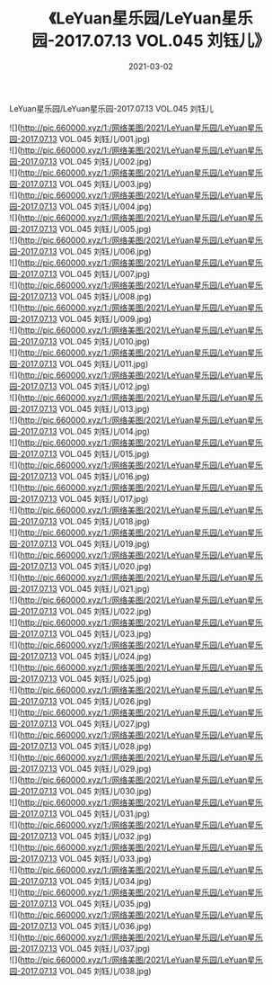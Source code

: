 ﻿---
layout: post
title:  《LeYuan星乐园/LeYuan星乐园-2017.07.13 VOL.045 刘钰儿》
date:   2021-03-02
img: http://pic.660000.xyz/1:/网络美图/2021/LeYuan星乐园/LeYuan星乐园-2017.07.13 VOL.045 刘钰儿/000.jpg
categories: [美女, 清纯, 唯美]
---

LeYuan星乐园/LeYuan星乐园-2017.07.13 VOL.045 刘钰儿

 ![](http://pic.660000.xyz/1:/网络美图/2021/LeYuan星乐园/LeYuan星乐园-2017.07.13 VOL.045 刘钰儿/001.jpg) <br>![](http://pic.660000.xyz/1:/网络美图/2021/LeYuan星乐园/LeYuan星乐园-2017.07.13 VOL.045 刘钰儿/002.jpg) <br>![](http://pic.660000.xyz/1:/网络美图/2021/LeYuan星乐园/LeYuan星乐园-2017.07.13 VOL.045 刘钰儿/003.jpg) <br>![](http://pic.660000.xyz/1:/网络美图/2021/LeYuan星乐园/LeYuan星乐园-2017.07.13 VOL.045 刘钰儿/004.jpg) <br>![](http://pic.660000.xyz/1:/网络美图/2021/LeYuan星乐园/LeYuan星乐园-2017.07.13 VOL.045 刘钰儿/005.jpg) <br>![](http://pic.660000.xyz/1:/网络美图/2021/LeYuan星乐园/LeYuan星乐园-2017.07.13 VOL.045 刘钰儿/006.jpg) <br>![](http://pic.660000.xyz/1:/网络美图/2021/LeYuan星乐园/LeYuan星乐园-2017.07.13 VOL.045 刘钰儿/007.jpg) <br>![](http://pic.660000.xyz/1:/网络美图/2021/LeYuan星乐园/LeYuan星乐园-2017.07.13 VOL.045 刘钰儿/008.jpg) <br>![](http://pic.660000.xyz/1:/网络美图/2021/LeYuan星乐园/LeYuan星乐园-2017.07.13 VOL.045 刘钰儿/009.jpg) <br>![](http://pic.660000.xyz/1:/网络美图/2021/LeYuan星乐园/LeYuan星乐园-2017.07.13 VOL.045 刘钰儿/010.jpg) <br>![](http://pic.660000.xyz/1:/网络美图/2021/LeYuan星乐园/LeYuan星乐园-2017.07.13 VOL.045 刘钰儿/011.jpg) <br>![](http://pic.660000.xyz/1:/网络美图/2021/LeYuan星乐园/LeYuan星乐园-2017.07.13 VOL.045 刘钰儿/012.jpg) <br>![](http://pic.660000.xyz/1:/网络美图/2021/LeYuan星乐园/LeYuan星乐园-2017.07.13 VOL.045 刘钰儿/013.jpg) <br>![](http://pic.660000.xyz/1:/网络美图/2021/LeYuan星乐园/LeYuan星乐园-2017.07.13 VOL.045 刘钰儿/014.jpg) <br>![](http://pic.660000.xyz/1:/网络美图/2021/LeYuan星乐园/LeYuan星乐园-2017.07.13 VOL.045 刘钰儿/015.jpg) <br>![](http://pic.660000.xyz/1:/网络美图/2021/LeYuan星乐园/LeYuan星乐园-2017.07.13 VOL.045 刘钰儿/016.jpg) <br>![](http://pic.660000.xyz/1:/网络美图/2021/LeYuan星乐园/LeYuan星乐园-2017.07.13 VOL.045 刘钰儿/017.jpg) <br>![](http://pic.660000.xyz/1:/网络美图/2021/LeYuan星乐园/LeYuan星乐园-2017.07.13 VOL.045 刘钰儿/018.jpg) <br>![](http://pic.660000.xyz/1:/网络美图/2021/LeYuan星乐园/LeYuan星乐园-2017.07.13 VOL.045 刘钰儿/019.jpg) <br>![](http://pic.660000.xyz/1:/网络美图/2021/LeYuan星乐园/LeYuan星乐园-2017.07.13 VOL.045 刘钰儿/020.jpg) <br>![](http://pic.660000.xyz/1:/网络美图/2021/LeYuan星乐园/LeYuan星乐园-2017.07.13 VOL.045 刘钰儿/021.jpg) <br>![](http://pic.660000.xyz/1:/网络美图/2021/LeYuan星乐园/LeYuan星乐园-2017.07.13 VOL.045 刘钰儿/022.jpg) <br>![](http://pic.660000.xyz/1:/网络美图/2021/LeYuan星乐园/LeYuan星乐园-2017.07.13 VOL.045 刘钰儿/023.jpg) <br>![](http://pic.660000.xyz/1:/网络美图/2021/LeYuan星乐园/LeYuan星乐园-2017.07.13 VOL.045 刘钰儿/024.jpg) <br>![](http://pic.660000.xyz/1:/网络美图/2021/LeYuan星乐园/LeYuan星乐园-2017.07.13 VOL.045 刘钰儿/025.jpg) <br>![](http://pic.660000.xyz/1:/网络美图/2021/LeYuan星乐园/LeYuan星乐园-2017.07.13 VOL.045 刘钰儿/026.jpg) <br>![](http://pic.660000.xyz/1:/网络美图/2021/LeYuan星乐园/LeYuan星乐园-2017.07.13 VOL.045 刘钰儿/027.jpg) <br>![](http://pic.660000.xyz/1:/网络美图/2021/LeYuan星乐园/LeYuan星乐园-2017.07.13 VOL.045 刘钰儿/028.jpg) <br>![](http://pic.660000.xyz/1:/网络美图/2021/LeYuan星乐园/LeYuan星乐园-2017.07.13 VOL.045 刘钰儿/029.jpg) <br>![](http://pic.660000.xyz/1:/网络美图/2021/LeYuan星乐园/LeYuan星乐园-2017.07.13 VOL.045 刘钰儿/030.jpg) <br>![](http://pic.660000.xyz/1:/网络美图/2021/LeYuan星乐园/LeYuan星乐园-2017.07.13 VOL.045 刘钰儿/031.jpg) <br>![](http://pic.660000.xyz/1:/网络美图/2021/LeYuan星乐园/LeYuan星乐园-2017.07.13 VOL.045 刘钰儿/032.jpg) <br>![](http://pic.660000.xyz/1:/网络美图/2021/LeYuan星乐园/LeYuan星乐园-2017.07.13 VOL.045 刘钰儿/033.jpg) <br>![](http://pic.660000.xyz/1:/网络美图/2021/LeYuan星乐园/LeYuan星乐园-2017.07.13 VOL.045 刘钰儿/034.jpg) <br>![](http://pic.660000.xyz/1:/网络美图/2021/LeYuan星乐园/LeYuan星乐园-2017.07.13 VOL.045 刘钰儿/035.jpg) <br>![](http://pic.660000.xyz/1:/网络美图/2021/LeYuan星乐园/LeYuan星乐园-2017.07.13 VOL.045 刘钰儿/036.jpg) <br>![](http://pic.660000.xyz/1:/网络美图/2021/LeYuan星乐园/LeYuan星乐园-2017.07.13 VOL.045 刘钰儿/037.jpg) <br>![](http://pic.660000.xyz/1:/网络美图/2021/LeYuan星乐园/LeYuan星乐园-2017.07.13 VOL.045 刘钰儿/038.jpg) <br>